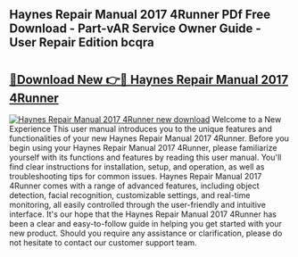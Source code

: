 ## Haynes Repair Manual 2017 4Runner PDf Free Download - Part-vAR Service Owner Guide - User Repair Edition bcqra

# <h2><a href="http://bc7704.oget.top/?id=Haynes+Repair+Manual+2017+4Runner">🔗Download New 👉🔴 Haynes Repair Manual 2017 4Runner</a></h2>

[![Haynes Repair Manual 2017 4Runner new download](https://i.imgur.com/5g1atiW.png)](http://bc7704.oget.top/?id=Haynes+Repair+Manual+2017+4Runner)
Welcome to a New Experience This user manual introduces you to the unique features and functionalities of your new Haynes Repair Manual 2017 4Runner. Before you begin using your Haynes Repair Manual 2017 4Runner, please familiarize yourself with its functions and features by reading this user manual. You'll find clear instructions for installation, setup, and operation, as well as troubleshooting tips for common issues. Haynes Repair Manual 2017 4Runner comes with a range of advanced features, including object detection, facial recognition, customizable settings, and real-time monitoring, all easily controlled through the user-friendly and intuitive interface. It's our hope that the Haynes Repair Manual 2017 4Runner has been a clear and easy-to-follow guide in helping you get started with your new product. Should you require any assistance or clarification, please do not hesitate to contact our customer support team.
